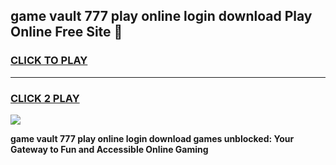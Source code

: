 
## game vault 777 play online login download Play Online Free Site 👋
<h3>
<a href="https://download.freeplayer.one?title=game_vault_777_play_online_login_download&ref=21F">CLICK TO PLAY</a></h3>
<hr>

<h3>
<a href="https://download.freeplayer.one?title=game_vault_777_play_online_login_download&ref=21F">CLICK 2 PLAY</a>
  
</h3>

<a href="https://download.freeplayer.one?title=game_vault_777_play_online_login_download&ref=21F"><img src="https://cdnb.artstation.com/p/assets/images/images/032/539/853/original/anto-thomas-button-gif.gif"></a>


**game vault 777 play online login download games unblocked: Your Gateway to Fun and Accessible Online Gaming**
